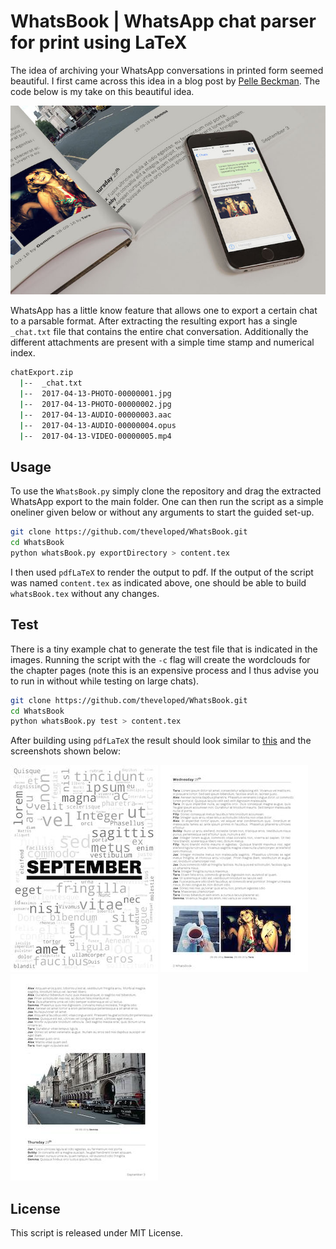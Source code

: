 # WhatsBook | WhatsApp chat parser for print using LaTeX

The idea of archiving your WhatsApp conversations in printed form seemed beautiful. I first came across this idea in a blog post by [Pelle Beckman](https://medium.com/@pbeck/whatsapp-books-a-hacker-s-guide-edbb397e0bee). The code below is my take on this beautiful idea.

![WhatsBook a photo book styled chat archive](./assets/photoBook.jpg "WhatsBook a photo book styled chat archive")

WhatsApp has a little know feature that allows one to export a certain chat to a parsable format. After extracting the resulting export has a single `_chat.txt` file that contains the entire chat conversation. Additionally the different attachments are present with a simple time stamp and numerical index.

```sh
chatExport.zip
  |--  _chat.txt
  |--  2017-04-13-PHOTO-00000001.jpg
  |--  2017-04-13-PHOTO-00000002.jpg
  |--  2017-04-13-AUDIO-00000003.aac
  |--  2017-04-13-AUDIO-00000004.opus
  |--  2017-04-13-VIDEO-00000005.mp4
```

## Usage

To use the `WhatsBook.py` simply clone the repository and drag the extracted WhatsApp export to the main folder. One can then run the script as a simple oneliner given below or without any arguments to start the guided set-up.

```sh
git clone https://github.com/theveloped/WhatsBook.git
cd WhatsBook
python whatsBook.py exportDirectory > content.tex
```

I then used `pdfLaTeX` to render the output to pdf. If the output of the script was named `content.tex` as indicated above, one should be able to build `whatsBook.tex` without any changes.

## Test

There is a tiny example chat to generate the test file that is indicated in the images. Running the script with the `-c` flag will create the wordclouds for the chapter pages (note this is an expensive process and I thus advise you to run in without while testing on large chats).

```sh
git clone https://github.com/theveloped/WhatsBook.git
cd WhatsBook
python whatsBook.py test > content.tex
```

After building using `pdfLaTeX` the result should look similar to [this](./test/test.pdf) and the screenshots shown below:

![Page 1](./assets/september.jpg "Page 1") ![Page 2](./assets/page1.jpg "Page 2") ![Page 3](./assets/page2.jpg "Page 3")

## License

This script is released under MIT License.
